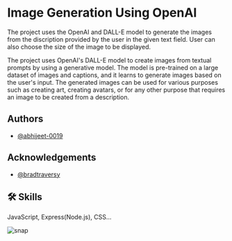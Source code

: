 
# Image Generation Using OpenAI

The project uses the OpenAI and DALL-E model to generate the images from the discription provided by the user in the given text field.
User can also choose the size of the image to be displayed.

The project uses OpenAI's DALL-E model to create images from textual prompts by using a generative model. The model is pre-trained on a large dataset of images and captions, and it learns to generate images based on the user's input. The generated images can be used for various purposes such as creating art, creating avatars, or for any other purpose that requires an image to be created from a description.
## Authors

- [@abhijeet-0019](https://github.com/abhijeet-0019)

## Acknowledgements

 - [@bradtraversy](https://github.com/bradtraversy/)

## 🛠 Skills
JavaScript, Express(Node.js), CSS...

![snap]("")
